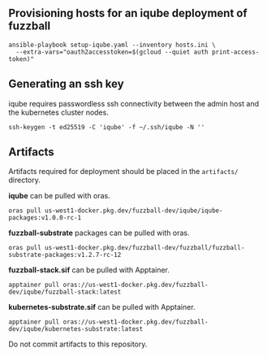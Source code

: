 ## Provisioning hosts for an iqube deployment of fuzzball

	ansible-playbook setup-iqube.yaml --inventory hosts.ini \
	  --extra-vars="oauth2accesstoken=$(gcloud --quiet auth print-access-token)"
	  
	  
## Generating an ssh key

iqube requires passwordless ssh connectivity between the admin host
and the kubernetes cluster nodes.

    ssh-keygen -t ed25519 -C 'iqube' -f ~/.ssh/iqube -N ''


## Artifacts

Artifacts required for deployment should be placed in the `artifacts/`
directory.

**iqube** can be pulled with oras.

    oras pull us-west1-docker.pkg.dev/fuzzball-dev/iqube/iqube-packages:v1.0.0-rc-1

**fuzzball-substrate** packages can be pulled with oras.

    oras pull us-west1-docker.pkg.dev/fuzzball-dev/fuzzball/fuzzball-substrate-packages:v1.2.7-rc-12

**fuzzball-stack.sif** can be pulled with Apptainer.

    apptainer pull oras://us-west1-docker.pkg.dev/fuzzball-dev/iqube/fuzzball-stack:latest

**kubernetes-substrate.sif** can be pulled with Apptainer.

    apptainer pull oras://us-west1-docker.pkg.dev/fuzzball-dev/iqube/kubernetes-substrate:latest

Do not commit artifacts to this repository.
